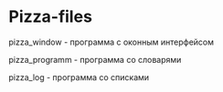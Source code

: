 # Pizza-files
pizza_window - программа с оконным интерфейсом

pizza_programm - программа со словарями

pizza_log - программа со списками

